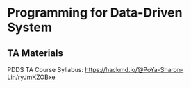 # Programming for Data-Driven System 

## TA Materials
PDDS TA Course Syllabus: https://hackmd.io/@PoYa-Sharon-Lin/ryJmKZOBxe 
